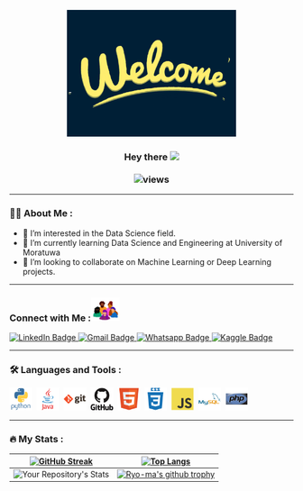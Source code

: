 <p align="center">
  <img width="300" src="./doc/welcome.gif"> <!--datascientist.png-->
</p>

<h3 align="center">
  Hey there
  <img src="https://media.giphy.com/media/hvRJCLFzcasrR4ia7z/giphy.gif" width="35px"/>
  <br /> <br />
  <img src="https://komarev.com/ghpvc/?username=kajanan1212&style=flat-square&color=blue" alt="views" width="200px"/>
</h3>

---

### 👨‍💻 About Me :
- 👀 I’m interested in the Data Science field.
- 🌱 I’m currently learning Data Science and Engineering at University of Moratuwa
- 💞️ I’m looking to collaborate on Machine Learning or Deep Learning projects.

---

### Connect with Me :<img src="./doc/Connect-With-Me.gif" alt="drawing" width="50"/>
<div id="badges">
  <a href="https://www.linkedin.com/in/kajanan-selvanesan/">
    <img src="https://img.shields.io/badge/LinkedIn-blue?style=for-the-badge&logo=linkedin&logoColor=white" alt="LinkedIn Badge"/>
  </a>
  <a href="mailto: kajananselvanesan@gmail.com">
    <img src="https://img.shields.io/badge/Gmail-D14836?style=for-the-badge&logo=gmail&logoColor=white" alt="Gmail Badge"/>
  </a>
  <a href="https://wa.me/94763068411">
    <img src="https://img.shields.io/badge/WhatsApp-25D366?style=for-the-badge&logo=whatsapp&logoColor=white" alt="Whatsapp Badge"/>
  </a>
  <a href="https://www.kaggle.com/kajananselvanesan/">
    <img src="https://img.shields.io/badge/Kaggle-20BEFF?style=for-the-badge&logo=Kaggle&logoColor=white" alt="Kaggle Badge"/>
  </a>
  <!--a href="https://wa.me/94763068411">
    <img src="https://img.shields.io/badge/viber-685EA9?style=for-the-badge&logo=viber&logoColor=white" alt="Viber Badge"/>
  </a-->
  <!--a href="your-twitter-URL">
    <img src="https://img.shields.io/badge/Twitter-blue?style=for-the-badge&logo=twitter&logoColor=white" alt="Twitter Badge"/>
  </a-->
  <!--a href="https://wa.me/94763068411">
    <img src="https://img.shields.io/badge/Discord-7289DA?style=for-the-badge&logo=discord&logoColor=white" alt="Discord Badge"/>
  </a-->
  <!--a href="https://wa.me/94763068411">
    <img src="https://aleen42.github.io/badges/src/stackoverflow.svg" alt="stackoverflow Badge"/>
  </a-->
  <!--a href="https://wa.me/94763068411">
    <img src="https://img.shields.io/badge/Kaggle-20BEFF?style=for-the-badge&logo=Kaggle&logoColor=white" alt="Kaggle Badge"/>
  </a-->
  <!--a href="https://wa.me/94763068411">
    <img src="https://img.shields.io/badge/Medium-12100E?style=for-the-badge&logo=medium&logoColor=white" alt="Medium Badge"/>
  </a-->
</div>

---

### 🛠️ Languages and Tools :
<div>
  <!--img src="https://github.com/devicons/devicon/blob/master/icons/react/react-original-wordmark.svg" title="React" alt="React" width="40" height="40"/>&nbsp;
  <img src="https://github.com/devicons/devicon/blob/master/icons/spring/spring-original-wordmark.svg" title="Spring" alt="Spring" width="40" height="40"/>&nbsp;
  <img src="https://github.com/devicons/devicon/blob/master/icons/materialui/materialui-original.svg" title="Material UI" alt="Material UI" width="40" height="40"/>&nbsp;
  <img src="https://github.com/devicons/devicon/blob/master/icons/flutter/flutter-original.svg" title="Flutter" alt="Flutter" width="40" height="40"/>&nbsp;
  <img src="https://github.com/devicons/devicon/blob/master/icons/redux/redux-original.svg" title="Redux" alt="Redux " width="40" height="40"/>&nbsp;
  <img src="https://github.com/devicons/devicon/blob/master/icons/firebase/firebase-plain-wordmark.svg" title="Firebase" alt="Firebase" width="40" height="40"/>&nbsp;
  <img src="https://github.com/devicons/devicon/blob/master/icons/gatsby/gatsby-original.svg" title="Gatsby"  alt="Gatsby" width="40" height="40"/>&nbsp;
  <img src="https://github.com/devicons/devicon/blob/master/icons/nodejs/nodejs-original-wordmark.svg" title="NodeJS" alt="NodeJS" width="40" height="40"/>&nbsp;
  <img src="https://github.com/devicons/devicon/blob/master/icons/amazonwebservices/amazonwebservices-plain-wordmark.svg" title="AWS" alt="AWS" width="40" height="40"/>&nbsp;
-->
  <img src="https://github.com/devicons/devicon/blob/master/icons/python/python-original-wordmark.svg" title="Python" alt="Python" width="40" height="40"/>&nbsp;
  <img src="https://github.com/devicons/devicon/blob/master/icons/java/java-original-wordmark.svg" title="Java" alt="Java" width="40" height="40"/>&nbsp;
  <img src="https://github.com/devicons/devicon/blob/master/icons/git/git-original-wordmark.svg" title="Git" **alt="Git" width="40" height="40"/>&nbsp;
  <img src="https://github.com/devicons/devicon/blob/master/icons/github/github-original-wordmark.svg" title="GitHub" **alt="GitHub" width="40" height="40"/>&nbsp;
  <img src="https://github.com/devicons/devicon/blob/master/icons/html5/html5-original.svg" title="HTML5" alt="HTML" width="40" height="40"/>&nbsp;
  <img src="https://github.com/devicons/devicon/blob/master/icons/css3/css3-plain-wordmark.svg"  title="CSS3" alt="CSS" width="40" height="40"/>&nbsp;
  <img src="https://github.com/devicons/devicon/blob/master/icons/javascript/javascript-original.svg" title="JavaScript" alt="JavaScript" width="40" height="40"/>&nbsp;
  <img src="https://github.com/devicons/devicon/blob/master/icons/mysql/mysql-original-wordmark.svg" title="MySQL"  alt="MySQL" width="40" height="40"/>&nbsp;
  <img src="https://github.com/devicons/devicon/blob/master/icons/php/php-original.svg" title="PHP"  alt="PHP" width="40" height="40"/>&nbsp;
</div>

---

### 🔥 My Stats :

|[![GitHub Streak](http://github-readme-streak-stats.herokuapp.com?user=kajanan1212&theme=light&background=ffffff)](https://git.io/streak-stats)|[![Top Langs](https://github-readme-stats.vercel.app/api/top-langs/?username=kajanan1212&layout=compact&theme=vision-friendly-light)](https://github.com/anuraghazra/github-readme-stats)|
|------|----|
|![Your Repository's Stats](https://github-readme-stats.vercel.app/api?username=kajanan1212&theme=buefy&show_icons=true)|[![Ryo-ma's github trophy](https://github-profile-trophy.vercel.app/?username=kajanan1212&row=2&column=3)](https://github.com/ryo-ma/github-profile-trophy)|

<!--a href="https://www.linkedin.com/in/kajanan-selvanesan/"><img src="./doc/Linkedin.png" alt="drawing" width="40"/></a>
<a href="https://wa.me/94763068411"><img src="./doc/WhatsApp.png" alt="drawing" width="50"/></a>
<a href="https://www.facebook.com/selvanesan.kajanan.9"><img src="./doc/Facebook.png" alt="drawing" width="40"/></a>&nbsp;&nbsp;
<!--a href="mailto: kajananselvanesan@gmail.com"><img src="./doc/Gmail.png" alt="drawing" width="40"/></a-->

<!---
kajanan1212/kajanan1212 is a ✨ special ✨ repository because its `README.md` (this file) appears on your GitHub profile.
You can click the Preview link to take a look at your changes.
--->
